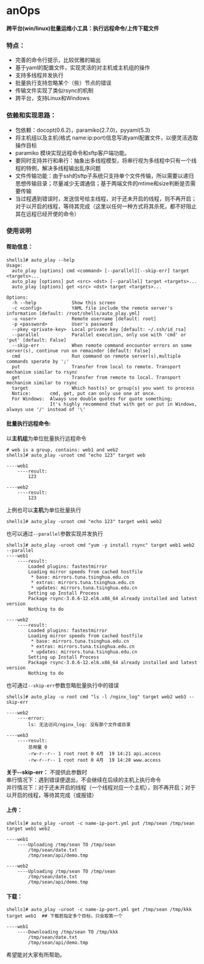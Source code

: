# anOps
**跨平台(win/linux)批量运维小工具：执行远程命令/上传下载文件**

### 特点：
- 完善的命令行提示，比较优雅的输出
- 基于yaml的配置文件，实现灵活的对主机或主机组的操作
- 支持多线程并发执行
- 批量执行支持忽略某个（些）节点的错误
- 传输文件实现了类似rsync的机制
- 跨平台，支持Linux和Windows

### 依赖和实现思路：
- 包依赖：docopt(0.6.2)，paramiko(2.7.0)，pyyaml(5.3)
- 将主机组以及主机(格式 name:ip:port)信息写进yaml配置文件，以便灵活选取操作目标
- paramiko 模块实现远程命令和sftp客户端功能。
- 要同时支持并行和串行：抽象出多线程模型，将串行视为多线程中只有一个线程的特例，解决多线程输出乱序问题
- 文件传输功能：由于ssh的sftp子系统只支持单个文件传输，所以需要以递归思想传输目录；尽量减少无谓通信；基于两端文件的mtime和size判断是否需要传输
- 当过程遇到错误时，发送信号给主线程，对于还未开启的线程，则不再开启；对于以开启的线程，等待其完成（这里以任何一种方式将其杀死，都不好阻止其在远程已经开使的命令）

### 使用说明
#### 帮助信息：
```
shells]# auto_play --help
Usage:
  auto_play [options] cmd <command> [--parallel][--skip-err] target <targets>...
  auto_play [options] put <src> <dst> [--parallel] target <targets>...
  auto_play [options] get <src> <dst> target <targets>...

Options:
  -h --help             Show this screen
  -c <config>           YAML file include the remote server's information [default: /root/shells/auto_play.yml]
  -u <user>             Remote username [default: root]
  -p <password>         User's password
  --pkey <private-key>  Local private key [default: ~/.ssh/id_rsa]
  --parallel            Parallel execution, only use with 'cmd' or 'put' [default: False]
  --skip-err            When remote command encounter errors on some server(s), continue run on remainder [default: False]
  cmd                   Run command on remote server(s),multiple commands sperate by ';'
  put                   Transfer from local to remote. Transport mechanism similar to rsync
  get                   Transfer from remote to local. Transport mechanism similar to rsync
  target                Which host(s) or group(s) you want to process
  Notice:       cmd, get, put can only use one at once.
  For Windows:  Always use double quotes for quote something;
                It's highly recommend that with get or put in Windows, always use '/' instead of '\'
```
#### 批量执行远程命令:
以**主机组**为单位批量执行远程命令
```
# web is a group, contains: web1 and web2
shells]# auto_play -uroot cmd "echo 123" target web

----web1
    ----result:
        123

----web2
    ----result:
        123
```
上例也可以**主机**为单位批量执行
```
shells]# auto_play -uroot cmd "echo 123" target web1 web2
```
也可以通过`--parallel`参数实现并发执行
```
shells]# auto_play -uroot cmd "yum -y install rsync" target web1 web2 --parallel
----web1
    ----result:
        Loaded plugins: fastestmirror
        Loading mirror speeds from cached hostfile
         * base: mirrors.tuna.tsinghua.edu.cn
         * extras: mirrors.tuna.tsinghua.edu.cn
         * updates: mirrors.tuna.tsinghua.edu.cn
        Setting up Install Process
        Package rsync-3.0.6-12.el6.x86_64 already installed and latest version
        Nothing to do

----web2
    ----result:
        Loaded plugins: fastestmirror
        Loading mirror speeds from cached hostfile
         * base: mirrors.tuna.tsinghua.edu.cn
         * extras: mirrors.tuna.tsinghua.edu.cn
         * updates: mirrors.tuna.tsinghua.edu.cn
        Setting up Install Process
        Package rsync-3.0.6-12.el6.x86_64 already installed and latest version
        Nothing to do
```
也可通过`--skip-err`参数忽略批量执行中的错误
```
shells]# auto_play -u root cmd "ls -l /nginx_log" target web2 web3 --skip-err     

----web2
    ----error:
        ls: 无法访问/nginx_log: 没有那个文件或目录

----web3
    ----result:
        总用量 0
        -rw-r--r-- 1 root root 0 4月  19 14:21 api.access
        -rw-r--r-- 1 root root 0 4月  19 14:20 www.access
```
**关于--skip-err：**
不提供此参数时  
串行情况下：遇到错误便退出，不会继续在后续的主机上执行命令  
并行情况下：对于还未开启的线程（一个线程对应一个主机），则不再开启；对于以开启的线程，等待其完成（或报错）

#### 上传：
```
shells]# auto_play -uroot -c name-ip-port.yml put /tmp/sean /tmp/sean target web1 web2

----web1
    ----Uploading /tmp/sean TO /tmp/sean
        /tmp/sean/date.txt
        /tmp/sean/api/demo.tmp

----web2
    ----Uploading /tmp/sean TO /tmp/sean
        /tmp/sean/date.txt
        /tmp/sean/api/demo.tmp
```
#### 下载：
```
shells]# auto_play -uroot -c name-ip-port.yml get /tmp/sean /tmp/kkk target web1  ## 下载若指定多个目标，只会取第一个

----web1
    ----Downloading /tmp/sean TO /tmp/kkk
        /tmp/sean/date.txt
        /tmp/sean/api/demo.tmp
```

希望能对大家有所帮助。
